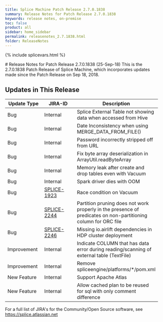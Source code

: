 ```yaml
---
title: Splice Machine Patch Release 2.7.0.1838
summary: Release Notes for Patch Release 2.7.0.1838
keywords: release notes, on-premise
toc: false
product: all
sidebar: home_sidebar
permalink: releasenotes_2.7.1838.html
folder: ReleaseNotes
---
```

{% include splicevars.html %}
<section>
<div class="TopicContent" data-swiftype-index="true" markdown="1">
# Release Notes for Patch Release 2.7.0.1838 (25-Sep-18)
This is the 2.7.0.1838 Patch Release of Splice Machine, which incorporates updates made since the Patch Release on Sep 18, 2018.

## Updates in This Release
<table>
    <col width="125px" />
    <col width="125px" />
    <col />
    <thead>
        <tr>
            <th>Update Type</th>
            <th>JIRA-ID</th>
            <th>Description</th>
        </tr>
    </thead>
    <tbody>
        <tr>
            <td>Bug</td>
            <td>Internal</td>
            <td>Splice External Table not showing data when accessed from Hive</td>
        </tr>
        <tr>
            <td>Bug</td>
            <td>Internal</td>
            <td>Date Inconsistency when using MERGE_DATA_FROM_FILE()</td>
        </tr>
        <tr>
            <td>Bug</td>
            <td>Internal</td>
            <td>Password incorrectly stripped off from URL</td>
        </tr>
        <tr>
            <td>Bug</td>
            <td>Internal</td>
            <td>Fix byte array deserialization in ArrayUtil.readByteArray</td>
        </tr>
        <tr>
            <td>Bug</td>
            <td>Internal</td>
            <td>Memory leak after create and drop tables even with Vacuum</td>
        </tr>
        <tr>
            <td>Bug</td>
            <td>Internal</td>
            <td>Spark driver dies with OOM </td>
        </tr>
        <tr>
            <td>Bug</td>
            <td><a href="https://splice.atlassian.net/browse/SPLICE-1923" target="_blank">SPLICE-1923</a></td>
            <td>Race condition on Vacuum</td>
        </tr>
        <tr>
            <td>Bug</td>
            <td><a href="https://splice.atlassian.net/browse/SPLICE-2244" target="_blank">SPLICE-2244</a></td>
            <td>Partition pruning does not work properly in the presence of predicates on non-partitioning column for ORC file</td>
        </tr>
        <tr>
            <td>Bug</td>
            <td><a href="https://splice.atlassian.net/browse/SPLICE-2246" target="_blank">SPLICE-2246</a></td>
            <td>Missing io.airlift dependencies in HDP cluster deployment</td>
        </tr>
        <tr>
            <td>Improvement</td>
            <td>Internal</td>
            <td>Indicate COLUMN that has data error during reading/scanning of external table (TextFile)</td>
        </tr>
        <tr>
            <td>Improvement</td>
            <td>Internal</td>
            <td>Remove spliceengine/platforms/*/pom.xml</td>
        </tr>
        <tr>
            <td>New Feature</td>
            <td>Internal</td>
            <td>Support Apache Atlas</td>
        </tr>
        <tr>
            <td>New Feature</td>
            <td>Internal</td>
            <td>Allow cached plan to be reused for sql with only comment difference</td>
        </tr>
    </tbody>
</table>

For a full list of JIRA's for the Community/Open Source software, see <https://splice.atlassian.net>

</div>
</section>
